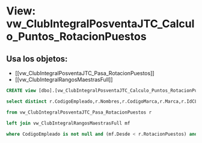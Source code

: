 # View: vw_ClubIntegralPosventaJTC_Calculo_Puntos_RotacionPuestos

## Usa los objetos:
- [[vw_ClubIntegralPosventaJTC_Pasa_RotacionPuestos]]
- [[vw_ClubIntegralRangosMaestrasFull]]

```sql
CREATE view [dbo].[vw_ClubIntegralPosventaJTC_Calculo_Puntos_RotacionPuestos] as

select distinct r.CodigoEmpleado,r.Nombres,r.CodigoMarca,r.Marca,r.IdCLubIntegralModeloSub,r.NombreModeloSub,r.Ano,r.Trimestre,r.RotacionPuestos,mf.Puntos

from vw_ClubIntegralPosventaJTC_Pasa_RotacionPuestos r

left join vw_ClubIntegralRangosMaestrasFull mf							on				r.IdRangoVersionMax = mf.IdRangoVersion 

where CodigoEmpleado is not null and (mf.Desde < r.RotacionPuestos) and (mf.Hasta >= r.RotacionPuestos) 






```
